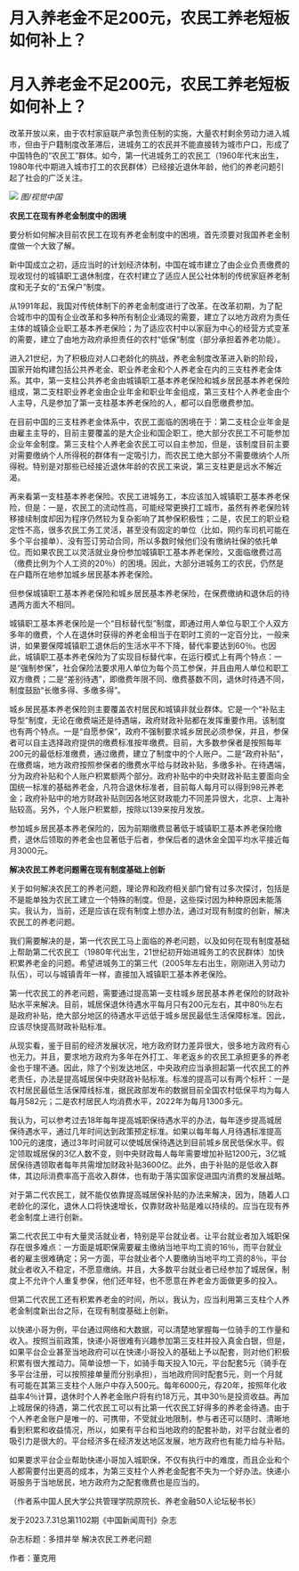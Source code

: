 # 月入养老金不足200元，农民工养老短板如何补上？

# 月入养老金不足200元，农民工养老短板如何补上？

改革开放以来，由于农村家庭联产承包责任制的实施，大量农村剩余劳动力进入城市，但由于户籍制度改革滞后，进城务工的农民并不能直接转为城市户口，形成了中国特色的“农民工”群体。如今，第一代进城务工的农民工（1960年代末出生，1980年代中期进入城市打工的农民群体）已经接近退休年龄，他们的养老问题引起了社会的广泛关注。

![](https://inews.gtimg.com/om_bt/OIFGNr_q61MpHIoUmRe7jEOIFsYE7rWgo0ifP4rHTsyK4AA/1000)
_图/视觉中国_

**农民工在现有养老金制度中的困境**

要分析如何解决目前农民工在现有养老金制度中的困境，首先须要对我国养老金制度做一个大致了解。

新中国成立之初，适应当时的计划经济体制，中国在城市建立了由企业负责缴费的现收现付的城镇职工退休制度，在农村建立了适应人民公社体制的传统家庭养老制度和无子女的“五保户”制度。

从1991年起，我国对传统体制下的养老金制度进行了改革。在改革初期，为了配合城市中的国有企业改革和多种所有制企业涌现的需要，建立了以地方政府为责任主体的城镇企业职工基本养老保险；为了适应农村中以家庭为中心的经营方式变革的需要，建立了由地方政府承担责任的农村“低保”制度（部分承担着养老功能）。

进入21世纪，为了积极应对人口老龄化的挑战，养老金制度改革进入新的阶段，国家开始构建包括公共养老金、职业养老金和个人养老金在内的三支柱养老金体系。其中，第一支柱公共养老金由城镇职工基本养老保险和城乡居民基本养老保险组成，第二支柱职业养老金由企业年金和职业年金组成，第三支柱个人养老金由个人主导，凡是参加了第一支柱基本养老保险的人，都可以自愿缴费参加。

在目前中国的三支柱养老金体系中，农民工面临的困境在于：第二支柱企业年金是由雇主主导的，目前主要覆盖的是大企业和国企职工，绝大部分农民工不可能参加企业年金制度。第三支柱个人养老金农民工可以自主参加，但是，该制度目前主要对需要缴纳个人所得税的群体有一定吸引力，而农民工绝大部分不需要缴纳个人所得税。特别是对那些已经接近退休年龄的农民工来说，第三支柱更是远水不解近渴。

再来看第一支柱基本养老保险。农民工进城务工，本应该加入城镇职工基本养老保险，但是：一是，农民工的流动性高，可能经常更换打工城市，虽然有养老保险转移接续制度却因为程序仍然较为复杂影响了其参保积极性；二是，农民工的职业稳定性不高，很多农民工务工灵活，甚至没有固定的单位（比如，网约车司机可能在多个平台接单）、没有签订劳动合同，所以多数时候他们没有缴纳社保的依托单位。而如果农民工以灵活就业身份参加城镇职工基本养老保险，又面临缴费过高（缴费比例为个人工资的20％）的困境。因此，大部分进城务工的农民，仍然是在户籍所在地参加城乡居民基本养老保险。

但参保城镇职工基本养老保险和城乡居民基本养老保险，在保费缴纳和退休后的待遇两方面大不相同。

城镇职工基本养老保险是一个“目标替代型”制度，即通过用人单位与职工个人双方多年的缴费，个人在退休时获得的养老金相当于在职时工资的一定百分比，一般来讲，如果要保障城镇职工退休后的生活水平不下降，替代率要达到60％。也因此，城镇职工基本养老保险为了实现目标替代率，在运行模式上有两个特点：一是“强制参保”，社会保险法要求用人单位为每个员工参保，并且由用人单位和职工双方缴费；二是“差别待遇”，即缴费年限不同、缴费基数不同，退休时待遇不同，制度鼓励“长缴多得、多缴多得”。

城乡居民基本养老保险则主要覆盖农村居民和城镇非就业群体。它是一个“补贴主导型”制度，无论在缴费端还是待遇端，政府财政补贴都在发挥重要作用。该制度也有两个特点。一是“自愿参保”，政府不强制要求城乡居民必须参保，并且，参保者可以自主选择政府提供的缴费标准按年缴费。目前，大多数参保者是按照每年200元的最低标准缴费，通过缴费，建立了制度中的个人账户。二是“政府补贴”，在缴费端，地方政府按照参保者的缴费水平给与财政补贴，多缴多补。在待遇端，分为政府补贴和个人账户积累额两个部分。政府补贴中的中央财政补贴主要面向全国统一标准的基础养老金，凡符合退休标准者，目前每人每月可以得到98元养老金；政府补贴中的地方财政补贴则因各地区财政能力不同差异很大，北京、上海补贴较高。另外，个人账户积累额，按除以139来按月发放。

参加城乡居民基本养老保险的，因为前期缴费显著低于城镇职工基本养老保险缴费，退休后领取的养老金也显著低于后者，参保后者的退休金全国平均水平接近每月3000元。

**解决农民工养老问题需在现有制度基础上创新**

关于如何解决农民工的养老问题，理论界和政府相关部门曾有过多次探讨，包括是不是能单独为农民工建立一个特殊的制度。但是，这些探讨因为种种原因未能落实。我认为，当前，还是应该在现有制度上想办法，通过对现有制度的创新，解决农民工的养老问题。

我们需要解决的是，第一代农民工马上面临的养老问题，以及如何在现有制度基础上帮助第二代农民工（1980年代出生，21世纪初开始进城务工的农民群体）加快积累养老金的问题。希望进城务工的第三代（2005年左右出生，刚刚进入劳动力队伍），可以与城镇青年一样，直接加入城镇职工基本养老保险。

第一代农民工的养老问题，需要通过提高第一支柱城乡居民基本养老保险的财政补贴水平来解决。目前，城居保退休待遇水平每月只有200元左右，其中80％左右是政府补贴，绝大部分地区的待遇水平远低于城乡居民最低生活保障标准。因此，应该尽快提高财政补贴标准。

从现实看，鉴于目前的经济发展状况，地方政府财力差异很大，很多地方政府有心也无力。并且，要求地方政府为多年在外打工、年老返乡的农民工承担更多的养老金也于理不通。因此，除了个别发达地区，中央政府应当承担起第一代农民工的养老责任，办法是提高城居保中央财政补贴标准。标准的提高可以有两个标杆：一是农村居民最低生活保障线标准，据民政部发布的数据目前全国农村低保平均为每人每月582元；二是农村居民人均消费水平，2022年为每月1300多元。

我认为，可以参考过去18年每年提高城职保待遇水平的办法，每年逐步提高城居保待遇水平，通过几年时间达到政策预定标准。如果以每年每人月待遇标准提高100元的速度，通过3年时间就可以使城居保待遇达到目前城乡居民低保水平。假定领取城居保的3亿人数不变，则中央财政每人每年需要增加补贴1200元，3亿城居保待遇领取者每年共需增加财政补贴3600亿。此外，由于补贴的是低收入群体，其边际消费率高于高收入群体，也有助于落实国家促进国内消费的发展战略。

对于第二代农民工，就不能仅依靠提高城居保补贴的办法来解决，因为，随着人口老龄化的深化，退休人口将快速增长，仅靠财政补贴是难以持续的。应当在现有养老金制度上进行创新。

第二代农民工中有大量灵活就业者，特别是平台就业者。让平台就业者加入城职保存在很多难点：一方面是城职保需要雇主缴纳当地平均工资的16％，而平台就业者的雇主很难确定；另一方面，平台就业者个人要缴纳当地平均工资的8％，平台就业者收入不稳定，不愿意缴纳。并且，大多数平台就业者已经参加了城居保，制度上不允许个人重复参保，他们还年轻，也不愿意在养老金方面做更多的投入。

但第二代农民工还有积累养老金的时间，所以，我认为，应当利用第三支柱个人养老金制度新出台之际，在现有制度基础上创新。

以快递小哥为例，平台通过网络和大数据，可以清楚地掌握每一位骑手的工作量和收入。按照当前政策，快递小哥很难有兴趣参加第三支柱并投入真金白银，但是，如果平台企业甚至当地政府可以在快递小哥投入的基础上予以配套，则对他们积极积累有很大推动力。简单设想一下，如骑手每天投入10元，平台配套5元（骑手在多平台注册，可以按照接单量而分别承担），当地政府同时配套5元，则一个月就有可能在其第三支柱个人账户中存入500元。每年6000元，存20年，按照年化收益率4％计算，退休时个人养老金账户将有约18万元，其中30％是投资收益。再加上城居保的待遇，第二代农民工可以有比第一代农民工好得多的养老金待遇。由于个人养老金账户是唯一的、可携带，不受就业地限制，参与者还可以随时、清晰地看到积累和收益情况，所以，如果有平台和当地政府的配套补助，对平台就业者的吸引力是很大的。平台经济多在经济发达地区发展，地方政府也有能力给与补贴。

如果要求平台企业帮助快递小哥加入城职保，不仅有执行中的难度，而且企业和个人都需要付出更高的成本，为第三支柱个人养老金配套不失为一个好办法。快递小哥服务于当地居民，地方政府为之配套缴费也是应当的。

（作者系中国人民大学公共管理学院原院长、养老金融50人论坛秘书长）

发于2023.7.31总第1102期《中国新闻周刊》杂志

杂志标题：多措并举 解决农民工养老问题

作者：董克用

